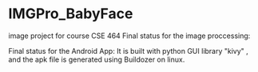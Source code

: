 # IMGPro_BabyFace
image project for course CSE 464
Final status for the image proccessing:


Final status for the Android App:
It is built with python GUI library "kivy" , and the apk file is generated using Buildozer on linux.
